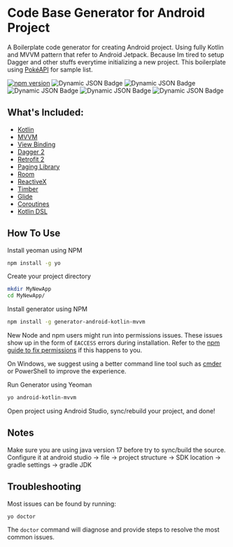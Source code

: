 # Code Base Generator for Android Project

A Boilerplate code generator for creating Android project. Using fully Kotlin and MVVM pattern that refer to Android Jetpack. Because Im tired to setup Dagger and other stuffs everytime initializing a new project. This boilerplate using [PokéAPI](https://pokeapi.co/) for sample list.

[![npm version](https://badge.fury.io/js/generator-android-kotlin-mvvm.svg)](https://badge.fury.io/js/generator-android-kotlin-mvvm)
![Dynamic JSON Badge](https://img.shields.io/badge/dynamic/json?url=https%3A%2F%2Fraw.githubusercontent.com%2Fdekzitfz%2Fgenerator-code-base-android%2Fmaster%2Finfo.json&query=%24.minAndroidSDK&label=minimum%20SDK)
![Dynamic JSON Badge](https://img.shields.io/badge/dynamic/json?url=https%3A%2F%2Fraw.githubusercontent.com%2Fdekzitfz%2Fgenerator-code-base-android%2Fmaster%2Finfo.json&query=%24.targetAndroidSDK&label=target%20SDK)
![Dynamic JSON Badge](https://img.shields.io/badge/dynamic/json?url=https%3A%2F%2Fraw.githubusercontent.com%2Fdekzitfz%2Fgenerator-code-base-android%2Fmaster%2Finfo.json&query=%24.kotlin&label=Kotlin%20Version)
![Dynamic JSON Badge](https://img.shields.io/badge/dynamic/json?url=https%3A%2F%2Fraw.githubusercontent.com%2Fdekzitfz%2Fgenerator-code-base-android%2Fmaster%2Finfo.json&query=%24.agp&label=Android%20Gradle%20Plugin)
![Dynamic JSON Badge](https://img.shields.io/badge/dynamic/json?url=https%3A%2F%2Fraw.githubusercontent.com%2Fdekzitfz%2Fgenerator-code-base-android%2Fmaster%2Finfo.json&query=%24.yeoman&label=Yeoman%20Version)



## What's Included:

- [Kotlin](https://kotlinlang.org/)
- [MVVM](https://en.wikipedia.org/wiki/Model%E2%80%93view%E2%80%93viewmodel)
- [View Binding](https://developer.android.com/topic/libraries/view-binding)
- [Dagger 2](https://github.com/google/dagger)
- [Retrofit 2](https://github.com/square/retrofit)
- [Paging Library](https://developer.android.com/topic/libraries/architecture/paging)
- [Room](https://developer.android.com/training/data-storage/room)
- [ReactiveX](https://github.com/ReactiveX/RxAndroid)
- [Timber](https://github.com/JakeWharton/timber)
- [Glide](https://github.com/bumptech/glide)
- [Coroutines](https://developer.android.com/kotlin/coroutines)
- [Kotlin DSL](https://android-developers.googleblog.com/2023/04/kotlin-dsl-is-now-default-for-new-gradle-builds.html)


## How To Use

Install yeoman using NPM

```bash
npm install -g yo
```

Create your project directory

```bash
mkdir MyNewApp
cd MyNewApp/
```

Install generator using NPM

```bash
npm install -g generator-android-kotlin-mvvm
```

New Node and npm users might run into permissions issues. These issues show up in the form of `EACCESS` errors during installation. Refer to the [npm guide to fix permissions](https://docs.npmjs.com/getting-started/fixing-npm-permissions) if this happens to you.

On Windows, we suggest using a better command line tool such as [cmder](https://cmder.app/) or PowerShell to improve the experience.

Run Generator using Yeoman

```bash
yo android-kotlin-mvvm
```

Open project using Android Studio, sync/rebuild your project, and done!

## Notes

Make sure you are using java version 17 before try to sync/build the source. Configure it at android studio -> file -> project structure -> SDK location -> gradle settings -> gradle JDK

## Troubleshooting
Most issues can be found by running:

```bash
yo doctor
```

The `doctor` command will diagnose and provide steps to resolve the most common issues.